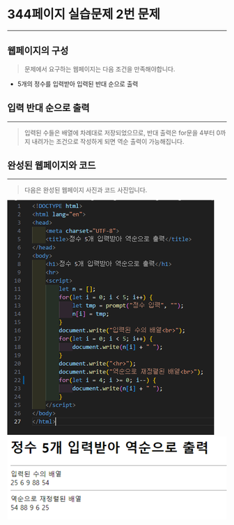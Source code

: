 # 344페이지 실습문제 2번 문제

-----------------------------

## 웹페이지의 구성

> 문제에서 요구하는 웹페이지는 다음 조건을 만족해야합니다.

+ 5개의 정수를 입력받아 입력된 반대 순으로 출력

## 입력 반대 순으로 출력

-----------------------------

> 입력된 수들은 배열에 차례대로 저장되었으므로, 반대 출력은 for문을 4부터 0까지 내려가는 조건으로 작성하게 되면 역순 출력이 가능해집니다.

## 완성된 웹페이지와 코드

-----------------------------

> 다음은 완성된 웹페이지 사진과 코드 사진입니다.

<img src="./image/p344_2코드.png">
<img src="./image/p344_2웹페이지.png">